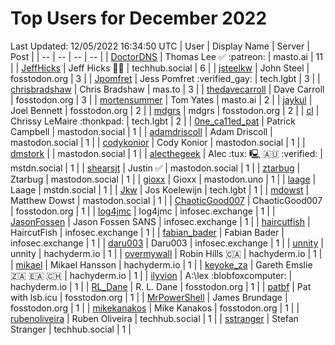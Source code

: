 # Top Users for December 2022
Last Updated: 12/05/2022 16:34:50 UTC
| User | Display Name | Server | Post |
| -- | -- | -- | -- |
| [DoctorDNS](https://masto.ai/@DoctorDNS) | Thomas Lee ✅ :patreon: | masto.ai | 11 |
| [JeffHicks](https://techhub.social/@JeffHicks) | Jeff Hicks 🐶🎼 | techhub.social | 6 |
| [jsteelkw](https://fosstodon.org/@jsteelkw) | John Steel | fosstodon.org | 3 |
| [Jpomfret](https://tech.lgbt/@Jpomfret) | Jess Pomfret :verified_gay: | tech.lgbt | 3 |
| [chrisbradshaw](https://mas.to/@chrisbradshaw) | Chris Bradshaw | mas.to | 3 |
| [thedavecarroll](https://fosstodon.org/@thedavecarroll) | Dave Carroll | fosstodon.org | 3 |
| [mortensummer](https://masto.ai/@mortensummer) | Tom Yates | masto.ai | 2 |
| [jaykul](https://fosstodon.org/@jaykul) | Joel Bennett | fosstodon.org | 2 |
| [mdgrs](https://fosstodon.org/@mdgrs) | mdgrs | fosstodon.org | 2 |
| [cl](https://tech.lgbt/@cl) | Chrissy LeMaire :thonkpad: | tech.lgbt | 2 |
| [0ne_ca11ed_pat](https://mastodon.social/@0ne_ca11ed_pat) | Patrick Campbell | mastodon.social | 1 |
| [adamdriscoll](https://mastodon.social/@adamdriscoll) | Adam Driscoll | mastodon.social | 1 |
| [codykonior](https://mastodon.social/@codykonior) | Cody Konior | mastodon.social | 1 |
| [dmstork](https://mastodon.social/@dmstork) |  | mastodon.social | 1 |
| [alecthegeek](https://mstdn.social/@alecthegeek) | Alec :tux: 🖳 🇦🇺 :verified: | mstdn.social | 1 |
| [shearsjt](https://mastodon.social/@shearsjt) | Justin ✅ | mastodon.social | 1 |
| [ztarbug](https://mastodon.social/@ztarbug) | Ztarbug | mastodon.social | 1 |
| [gioxx](https://mastodon.uno/@gioxx) | Gioxx | mastodon.uno | 1 |
| [laage](https://mstdn.social/@laage) | Laage | mstdn.social | 1 |
| [Jkw](https://tech.lgbt/@Jkw) | Jos Koelewijn | tech.lgbt | 1 |
| [mdowst](https://mastodon.social/@mdowst) | Matthew Dowst | mastodon.social | 1 |
| [ChaoticGood007](https://fosstodon.org/@ChaoticGood007) | ChaoticGood007 | fosstodon.org | 1 |
| [log4jmc](https://infosec.exchange/@log4jmc) | log4jmc | infosec.exchange | 1 |
| [JasonFossen](https://infosec.exchange/@JasonFossen) | Jason Fossen SANS | infosec.exchange | 1 |
| [haircutfish](https://infosec.exchange/@haircutfish) | HaircutFish | infosec.exchange | 1 |
| [fabian_bader](https://infosec.exchange/@fabian_bader) | Fabian Bader | infosec.exchange | 1 |
| [daru003](https://infosec.exchange/@daru003) | Daru003 | infosec.exchange | 1 |
| [unnity](https://hachyderm.io/@unnity) | unnity | hachyderm.io | 1 |
| [overmywall](https://hachyderm.io/@overmywall) | Robin Hills 🇨🇦 | hachyderm.io | 1 |
| [mikael](https://hachyderm.io/@mikael) | Mikael Hansson | hachyderm.io | 1 |
| [keyoke_za](https://hachyderm.io/@keyoke_za) | Gareth Emslie 🇿🇦 🇪🇦 🇨🇭 | hachyderm.io | 1 |
| [ilyvion](https://hachyderm.io/@ilyvion) | A:\lex :blobfoxcomputer: | hachyderm.io | 1 |
| [RL_Dane](https://fosstodon.org/@RL_Dane) | R. L. Dane | fosstodon.org | 1 |
| [patbf](https://fosstodon.org/@patbf) | Pat with lsb.icu | fosstodon.org | 1 |
| [MrPowerShell](https://fosstodon.org/@MrPowerShell) | James Brundage | fosstodon.org | 1 |
| [mikekanakos](https://fosstodon.org/@mikekanakos) | Mike Kanakos | fosstodon.org | 1 |
| [rubenoliveira](https://techhub.social/@rubenoliveira) | Ruben Oliveira | techhub.social | 1 |
| [sstranger](https://techhub.social/@sstranger) | Stefan Stranger | techhub.social | 1 |
